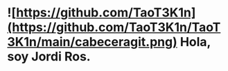 # ![https://github.com/TaoT3K1n](https://github.com/TaoT3K1n/TaoT3K1n/main/cabeceragit.png) Hola, soy Jordi Ros.
